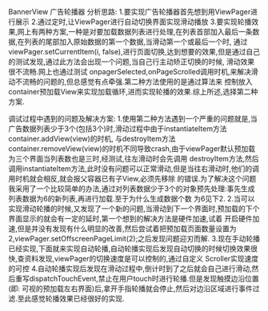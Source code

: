 BannerView 广告轮播器
分析思路:
1.要实现广告轮播器首先想到用ViewPager进行展示
2.通过定时,让ViewPager进行自动切换界面实现滑动播放
3.要实现轮播效果,网上有两种方案,一种是对要加载数据列表进行处理,在列表首部加入最后一条数据,在列表的尾部加入原始数据的第一个数据,当滑动第一个或最后一个时,
  通过viewPager.setCurrentItem(i, false),进行页面切换,达到想要的效果,但是通过自己的测试发现,通过此方法会出现一个问题,当自己行主动矫正切换的时候,
  滑动效果很不流畅.网上也通过测试 onpagerSelected,onPageScrolled调用时机,来解决滑动不流畅的问题的,但总感觉有点牵强.第二种方法使用的是通过算法来
  控制放入container预加载View来实现加载循环,进而实现轮播的效果.综上所述,选择第二种方案.
  
调试过程中遇到的问题及解决方案:
1.使用第二种方法遇到一个严重的问题就是,当广告数据列表少于3个(包括3个)时,滑动过程中由于instantiateItem方法container.addView(view)的时机,
 与destroyItem方法container.removeView(view)的时机不同导致crash,由于viewPager默认预加载为三个界面当列表数也是三时,经测试,往左滑动时会先调用
 destroyItem方法,然后调用instantiateItem方法,此时没有问题可以正常滑动,但是当往右滑动时,他们的调用时机就会相反,就会报父容器已有子View,必须先移除
 的错误.为了解决这个问题我采用了一个比较简单的办法,通过对列表数据少于3个的对象预先处理:事先生成列表数据为6的新列表,再进行加载.至于为什么生成数据个数
 为6见下2.
2.当可以实现滑动轮播的时候,又发现了一个新的问题,当滑动到下一个界面时,预加载的下个界面显示的就会有一定的延时,第一个想到的解决方法是硬件加速,试着
  开启硬件加速,但是并没有发现有什么明显的改善,然后尝试着把预加载页面数量设置为2,viewPager.setOffscreenPageLimit(2);之后发现问题迎刃而解.
3.现在手动轮播已经实现,下面就来实现自动轮播,自动轮播实现后发现自动切换的时候切换效果很快,查资料发现,viewPager的切换速度是可以控制的,通过自定义
  Scroller实现速度的可控
4.自动轮播实现后发现在滑动过程中,倒计时到了之后就会自己进行滑动,然后重写dispatchTouchEvent,禁止在用户touch时进行轮播.但是发现触摸边沿位置(即:
  可视的预加载左右界面)后,拿开手指轮播就会停止,然后对边沿区域进行事件过滤.至此感觉轮播效果已经很好的实现.
  


